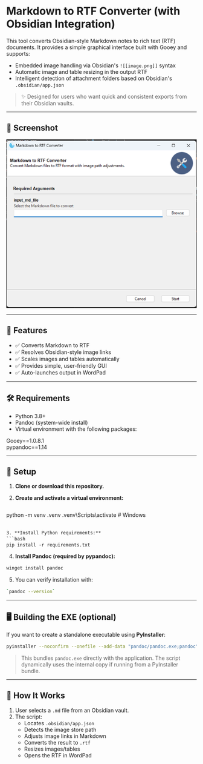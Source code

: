 
# Markdown to RTF Converter (with Obsidian Integration)

This tool converts Obsidian-style Markdown notes to rich text (RTF) documents. It provides a simple graphical interface built with Gooey and supports:

- Embedded image handling via Obsidian's `![[image.png]]` syntax  
- Automatic image and table resizing in the output RTF  
- Intelligent detection of attachment folders based on Obsidian's `.obsidian/app.json`

> ✨ Designed for users who want quick and consistent exports from their Obsidian vaults.

---

## 📸 Screenshot

![screenshot of GUI](screenshot/gui1.png)

---

## 🚀 Features

- ✅ Converts Markdown to RTF  
- ✅ Resolves Obsidian-style image links  
- ✅ Scales images and tables automatically  
- ✅ Provides simple, user-friendly GUI  
- ✅ Auto-launches output in WordPad  

---

## 🛠 Requirements

- Python 3.8+  
- Pandoc (system-wide install)  
- Virtual environment with the following packages:

Gooey==1.0.8.1  
pypandoc==1.14

---

## 🐍 Setup

1. **Clone or download this repository.**
2. **Create and activate a virtual environment:**

   ```bash
python -m venv .venv
.venv\Scripts\activate  # Windows
```

3. **Install Python requirements:**
```bash
pip install -r requirements.txt
```

4. **Install Pandoc (required by pypandoc):**
```bash 
winget install pandoc
```

5. You can verify installation with:
```bash 
`pandoc --version`
```

---
## 🖥 Building the EXE (optional)

If you want to create a standalone executable using **PyInstaller**:
```bash
pyinstaller --noconfirm --onefile --add-data "pandoc/pandoc.exe;pandoc" --windowed src/md2rtf_gui.py
```

> This bundles `pandoc.exe` directly with the application. The script dynamically uses the internal copy if running from a PyInstaller bundle.

---
## 📂 How It Works

1. User selects a `.md` file from an Obsidian vault.
2. The script:
    - Locates `.obsidian/app.json`
    - Detects the image store path
    - Adjusts image links in Markdown
    - Converts the result to `.rtf`
    - Resizes images/tables
    - Opens the RTF in WordPad